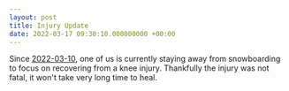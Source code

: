 ```yaml
---
layout: post
title: Injury Update
date: 2022-03-17 09:30:10.000000000 +00:00
---
```


Since [2022-03-10](/2022-03-10-seymour-mountain-snow-report/), one of us is currently staying away from snowboarding to focus on recovering from a knee injury. Thankfully the injury was not fatal, it won't take very long time to heal.
